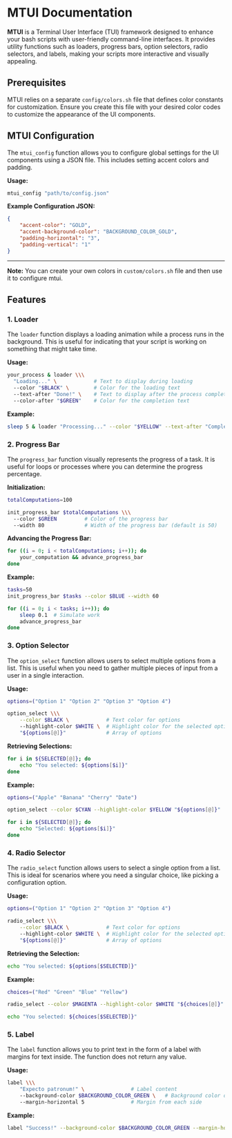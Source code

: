 # MTUI Documentation

**MTUI** is a Terminal User Interface (TUI) framework designed to enhance your bash scripts with user-friendly command-line interfaces. It provides utility functions such as loaders, progress bars, option selectors, radio selectors, and labels, making your scripts more interactive and visually appealing.

## Prerequisites

MTUI relies on a separate `config/colors.sh` file that defines color constants for customization. Ensure you create this file with your desired color codes to customize the appearance of the UI components.

## MTUI Configuration

The `mtui_config` function allows you to configure global settings for the UI components using a JSON file. This includes setting accent colors and padding.

**Usage:**

```bash
mtui_config "path/to/config.json"
```

**Example Configuration JSON:**

```json
{
    "accent-color": "GOLD", 
    "accent-background-color": "BACKGROUND_COLOR_GOLD",
    "padding-horizontal": "3",
    "padding-vertical": "1"
}
```

---

**Note:** You can create your own colors in `custom/colors.sh` file and then use it to configure mtui.

## Features

### 1. Loader

The `loader` function displays a loading animation while a process runs in the background. This is useful for indicating that your script is working on something that might take time.

**Usage:**

```bash
your_process & loader \\\
  "Loading..." \            # Text to display during loading
  --color "$BLACK" \        # Color for the loading text
  --text-after "Done!" \    # Text to display after the process completes
  --color-after "$GREEN"    # Color for the completion text
```

**Example:**

```bash
sleep 5 & loader "Processing..." --color "$YELLOW" --text-after "Completed!" --color-after "$GREEN"
```

### 2. Progress Bar

The `progress_bar` function visually represents the progress of a task. It is useful for loops or processes where you can determine the progress percentage.

**Initialization:**

```bash
totalComputations=100

init_progress_bar $totalComputations \\\ 
  --color $GREEN         # Color of the progress bar
  --width 80             # Width of the progress bar (default is 50)
```

**Advancing the Progress Bar:**

```bash
for ((i = 0; i < totalComputations; i++)); do
    your_computation && advance_progress_bar
done
```

**Example:**

```bash
tasks=50
init_progress_bar $tasks --color $BLUE --width 60

for ((i = 0; i < tasks; i++)); do
    sleep 0.1  # Simulate work
    advance_progress_bar
done
```

### 3. Option Selector

The `option_select` function allows users to select multiple options from a list. This is useful when you need to gather multiple pieces of input from a user in a single interaction.

**Usage:**

```bash
options=("Option 1" "Option 2" "Option 3" "Option 4")

option_select \\\
    --color $BLACK \            # Text color for options
    --highlight-color $WHITE \  # Highlight color for the selected option
    "${options[@]}"             # Array of options
```

**Retrieving Selections:**

```bash
for i in ${SELECTED[@]}; do
    echo "You selected: ${options[$i]}"
done
```

**Example:**

```bash
options=("Apple" "Banana" "Cherry" "Date")

option_select --color $CYAN --highlight-color $YELLOW "${options[@]}"

for i in ${SELECTED[@]}; do
    echo "Selected: ${options[$i]}"
done
```

### 4. Radio Selector

The `radio_select` function allows users to select a single option from a list. This is ideal for scenarios where you need a singular choice, like picking a configuration option.

**Usage:**

```bash
options=("Option 1" "Option 2" "Option 3" "Option 4")

radio_select \\\
    --color $BLACK \            # Text color for options
    --highlight-color $WHITE \  # Highlight color for the selected option
    "${options[@]}"             # Array of options
```

**Retrieving the Selection:**

```bash
echo "You selected: ${options[$SELECTED]}"
```

**Example:**

```bash
choices=("Red" "Green" "Blue" "Yellow")

radio_select --color $MAGENTA --highlight-color $WHITE "${choices[@]}"

echo "You selected: ${choices[$SELECTED]}"
```

### 5. Label

The `label` function allows you to print text in the form of a label with margins for text inside. The function does not return any value.

**Usage:**

```bash
label \\\
    "Expecto patronum!" \               # Label content
    --background-color $BACKGROUND_COLOR_GREEN \   # Background color of label
    --margin-horizontal 5               # Margin from each side
```

**Example:**

```bash
label "Success!" --background-color $BACKGROUND_COLOR_GREEN --margin-horizontal 3
```
